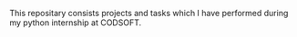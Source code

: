 This repositary consists projects and tasks which I have performed during my python internship at CODSOFT.
